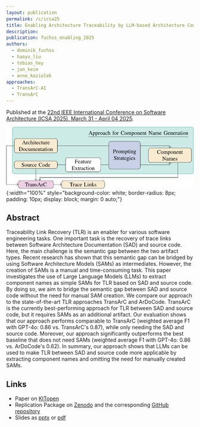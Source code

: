```yaml
---
layout: publication
permalink: /c/icsa25
title: Enabling Architecture Traceability by LLM-based Architecture Component Name Extraction
description:
publication: fuchss_enabling_2025
authors:
  - dominik_fuchss
  - haoyu_liu
  - tobias_hey
  - jan_keim
  - anne_koziolek
approaches:
  - TransArC-AI
  - TransArC
---
```


Published at the [22nd IEEE International Conference on Software Architecture (ICSA 2025), March 31 - April 04 2025](https://conf.researchr.org/home/icsa-2025/).

![TransArC-AI Overview](/assets/img/approaches/icsa25-transarc.svg){:width="100%" style="background-color: white; border-radius: 8px; padding: 10px; display: block; margin: 0 auto;"}

## Abstract

Traceability Link Recovery (TLR) is an enabler for various software engineering tasks.
One important task is the recovery of trace links between Software Architecture Documentation (SAD) and source code.
Here, the main challenge is the semantic gap between the two artifact types.
Recent research has shown that this semantic gap can be bridged by using Software Architecture Models (SAMs) as intermediates.
However, the creation of SAMs is a manual and time-consuming task.
This paper investigates the use of Large Language Models (LLMs) to extract component names as simple SAMs for TLR based on SAD and source code.
By doing so, we aim to bridge the semantic gap between SAD and source code without the need for manual SAM creation.
We compare our approach to the state-of-the-art TLR approaches TransArC and ArDoCode.
TransArC is the currently best-performing approach for TLR between SAD and source code, but it requires SAMs as an additional artifact.
Our evaluation shows that our approach performs comparable to TransArC (weighted average F1 with GPT-4o: 0.86 vs. TransArC's 0.87), while only needing the SAD and source code.
Moreover, our approach significantly outperforms the best baseline that does not need SAMs (weighted average F1 with GPT-4o: 0.86 vs. ArDoCode's 0.62).
In summary, our approach shows that LLMs can be used to make TLR between SAD and source code more applicable by extracting component names and omitting the need for manually created SAMs.

## Links

- Paper on [KITopen](https://publikationen.bibliothek.kit.edu/1000179830)
- Replication Package on [Zenodo](https://doi.org/10.5281/zenodo.14506935) and the corresponding [GitHub repository](https://github.com/ArDoCo/ReplicationPackage-EnablingArchitectureTraceabilitybyLLM-basedArchitectureComponentNameExtraction)
- Slides as [pptx](/assets/pdf/presentation_icsa25.pptx) or [pdf](/assets/pdf/presentation_icsa25.pdf)
